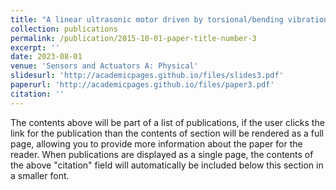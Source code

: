 ```yaml
---
title: "A linear ultrasonic motor driven by torsional/bending vibrations"
collection: publications
permalink: /publication/2015-10-01-paper-title-number-3
excerpt: ''
date: 2023-08-01
venue: 'Sensors and Actuators A: Physical'
slidesurl: 'http://academicpages.github.io/files/slides3.pdf'
paperurl: 'http://academicpages.github.io/files/paper3.pdf'
citation: ''
---
```


The contents above will be part of a list of publications, if the user clicks the link for the publication than the contents of section will be rendered as a full page, allowing you to provide more information about the paper for the reader. When publications are displayed as a single page, the contents of the above "citation" field will automatically be included below this section in a smaller font.
